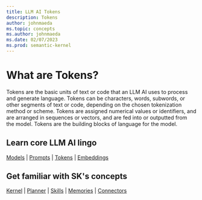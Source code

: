 ```yaml
---
title: LLM AI Tokens
description: Tokens
author: johnmaeda
ms.topic: concepts
ms.author: johnmaeda
ms.date: 02/07/2023
ms.prod: semantic-kernel
---
```

# What are Tokens?

Tokens are the basic units of text or code that an LLM AI uses to process and generate language. Tokens can be characters, words, subwords, or other segments of text or code, depending on the chosen tokenization method or scheme. Tokens are assigned numerical values or identifiers, and are arranged in sequences or vectors, and are fed into or outputted from the model. Tokens are the building blocks of language for the model.

## Learn core LLM AI lingo

[Models](models) | [Prompts](prompts) | [Tokens](tokens) | [Embeddings](embeddings)

## Get familiar with SK's concepts

[Kernel](kernel) | [Planner](planner) | [Skills](skills) |  [Memories](memories) | [Connectors](connectors)